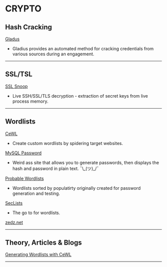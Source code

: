 # CRYPTO

## Hash Cracking

[Gladus](https://github.com/praetorian-inc/gladius)

- Gladius provides an automated method for cracking credentials from various sources during an engagement.

---

## SSL/TSL

[SSL Snoop](https://github.com/trolldbois/sslsnoop)

- Live SSH/SSL/TLS decryption - extraction of secret keys from live process memory.

---

## Wordlists

[CeWL](https://digi.ninja/projects/cewl.php)

- Create custom wordlists by spidering target websites.

[MySQL Password](http://www.mysql-password.com/database/1)

- Weird ass site that allows you to generate passwords, then displays the hash and password in plain text. ¯\\\_(ツ)\_/¯

[Probable Wordlists](https://github.com/berzerk0/Probable-Wordlists)

- Wordlists sorted by populatirty originally created for password generation and testing.

[SecLists](https://github.com/danielmiessler/SecLists)

- The go to for wordlists.

[zedz.net](ftp://ftp.zedz.net/pub/crypto/wordlists/)

---

## Theory, Articles & Blogs

[Generating Wordlists with CeWL](http://netsec.ws/?p=457)

---
